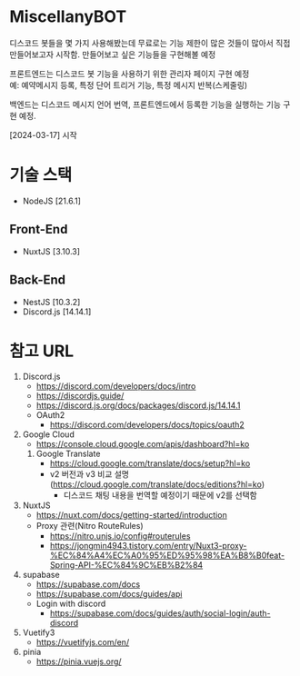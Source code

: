 # MiscellanyBOT

디스코드 봇들을 몇 가지 사용해봤는데 무료로는 기능 제한이 많은 것들이 많아서 직접 만들어보고자 시작함.
만들어보고 싶은 기능들을 구현해볼 예정

프론트엔드는 디스코드 봇 기능을 사용하기 위한 관리자 페이지 구현 예정  
예: 예약메시지 등록, 특정 단어 트리거 기능, 특정 메시지 반복(스케줄링)

백엔드는 디스코드 메시지 언어 번역, 프론트엔드에서 등록한 기능을 실행하는 기능 구현 예정.

[2024-03-17] 시작

# 기술 스택

- NodeJS [21.6.1]

## Front-End

- NuxtJS [3.10.3]

## Back-End

- NestJS [10.3.2]
- Discord.js [14.14.1]

# 참고 URL

1. Discord.js
   - https://discord.com/developers/docs/intro
   - https://discordjs.guide/
   - https://discord.js.org/docs/packages/discord.js/14.14.1
   - OAuth2
     - https://discord.com/developers/docs/topics/oauth2
2. Google Cloud
   - https://console.cloud.google.com/apis/dashboard?hl=ko
   1. Google Translate
      - https://cloud.google.com/translate/docs/setup?hl=ko
      - v2 버전과 v3 비교 설명 (https://cloud.google.com/translate/docs/editions?hl=ko)
        - 디스코드 채팅 내용을 번역할 예정이기 때문에 v2를 선택함
3. NuxtJS
   - https://nuxt.com/docs/getting-started/introduction
   - Proxy 관련(Nitro RouteRules)
     - https://nitro.unjs.io/config#routerules
     - https://jongmin4943.tistory.com/entry/Nuxt3-proxy-%EC%84%A4%EC%A0%95%ED%95%98%EA%B8%B0feat-Spring-API-%EC%84%9C%EB%B2%84
4. supabase
   - https://supabase.com/docs
   - https://supabase.com/docs/guides/api
   - Login with discord
     - https://supabase.com/docs/guides/auth/social-login/auth-discord
5. Vuetify3
   - https://vuetifyjs.com/en/
6. pinia
   - https://pinia.vuejs.org/
